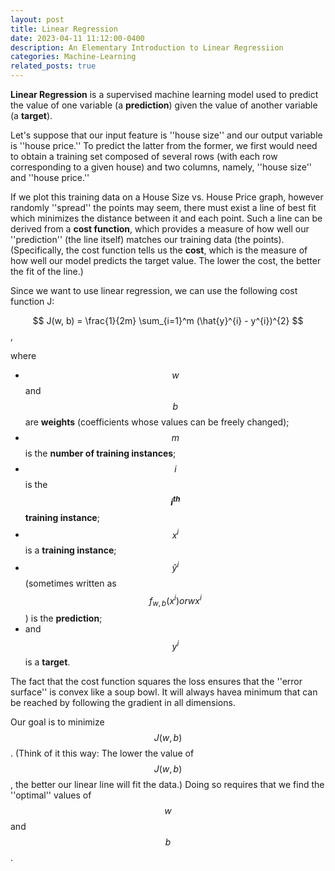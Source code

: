 ```yaml
---
layout: post
title: Linear Regression
date: 2023-04-11 11:12:00-0400
description: An Elementary Introduction to Linear Regressiion
categories: Machine-Learning
related_posts: true
---
```


__Linear Regression__ is a supervised machine learning model used to predict the value of one variable (a __prediction__) given the value of another variable (a __target__). 

Let's suppose that our input feature is ''house size'' and our output variable is ''house price.'' To predict the latter from the former, we first would need to obtain a training set composed of several rows (with each row corresponding to a given house) and two columns, namely, ''house size'' and ''house price.'' 


If we plot this training data on a House Size vs. House Price graph, however randomly ''spread'' the points may seem, there must exist a line of best fit which minimizes the distance between it and each point. Such a line can be derived from a __cost function__, which provides a measure of how well our ''prediction'' (the line itself) matches our training data (the points). (Specifically, the cost function tells us the __cost__, which is the measure of how well our model predicts the target value. The lower the cost, the better the fit of the line.)  

Since we want to use linear regression, we can use the following cost function J:

$$
J(w, b) = \frac{1}{2m} \sum_{i=1}^m (\hat{y}^{i} - y^{i})^{2}
$$,

where 
- $$w$$ and $$b$$ are __weights__ (coefficients whose values can be freely changed);
- $$m$$ is the __number of training instances__;
- $$i$$ is the __$$i^{th}$$ training instance__;
- $$x^{i}$$ is a __training instance__;
- $$\hat{y}^{i}$$ (sometimes written as $$f_{w, b}(x^{i}) or wx^{i}$$) is the __prediction__;
- and $$y^{i}$$ is a __target__.  

The fact that the cost function squares the loss ensures that the ''error surface'' is convex like a soup bowl. It will always havea minimum that can be reached by following the gradient in all dimensions.

Our goal is to minimize $$J(w, b)$$. (Think of it this way: The lower the value of $$J(w, b)$$, the better our linear line will fit the data.) Doing so requires that we find the ''optimal'' values of $$w$$ and $$b$$.



<!-- This theme supports rendering beautiful math in inline and display modes using [MathJax 3](https://www.mathjax.org/) engine. You just need to surround your math expression with `$$`, like `$$ E = mc^2 $$`. If you leave it inside a paragraph, it will produce an inline expression, just like $$ E = mc^2 $$.

To use display mode, again surround your expression with `$$` and place it as a separate paragraph. Here is an example:

$$
\sum_{k=1}^\infty |\langle x, e_k \rangle|^2 \leq \|x\|^2
$$

You can also use `\begin{equation}...\end{equation}` instead of `$$` for display mode math.
MathJax will automatically number equations:

\begin{equation}
\label{eq:cauchy-schwarz}
\left( \sum_{k=1}^n a_k b_k \right)^2 \leq \left( \sum_{k=1}^n a_k^2 \right) \left( \sum_{k=1}^n b_k^2 \right)
\end{equation}

and by adding `\label{...}` inside the equation environment, we can now refer to the equation using `\eqref`.

Note that MathJax 3 is [a major re-write of MathJax](https://docs.mathjax.org/en/latest/upgrading/whats-new-3.0.html) that brought a significant improvement to the loading and rendering speed, which is now [on par with KaTeX](http://www.intmath.com/cg5/katex-mathjax-comparison.php). -->